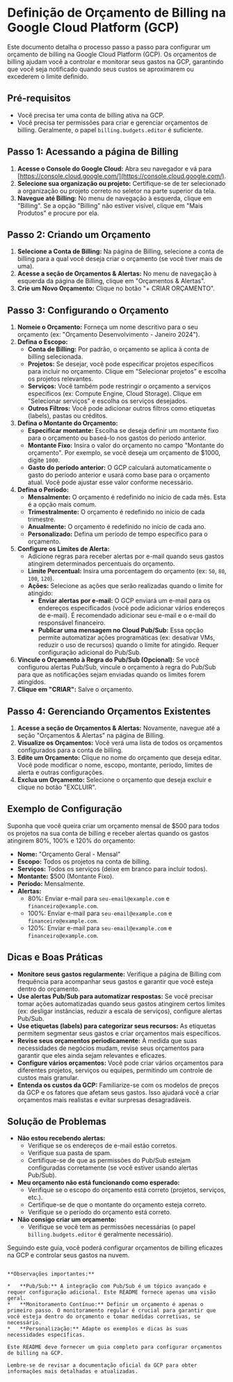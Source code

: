 # Definição de Orçamento de Billing na Google Cloud Platform (GCP)

Este documento detalha o processo passo a passo para configurar um orçamento de billing na Google Cloud Platform (GCP).  Os orçamentos de billing ajudam você a controlar e monitorar seus gastos na GCP, garantindo que você seja notificado quando seus custos se aproximarem ou excederem o limite definido.

## Pré-requisitos

*   Você precisa ter uma conta de billing ativa na GCP.
*   Você precisa ter permissões para criar e gerenciar orçamentos de billing. Geralmente, o papel `billing.budgets.editor` é suficiente.

## Passo 1: Acessando a página de Billing

1.  **Acesse o Console do Google Cloud:** Abra seu navegador e vá para [https://console.cloud.google.com/](https://console.cloud.google.com/).
2.  **Selecione sua organização ou projeto:** Certifique-se de ter selecionado a organização ou projeto correto no seletor na parte superior da tela.
3.  **Navegue até Billing:** No menu de navegação à esquerda, clique em "Billing".  Se a opção "Billing" não estiver visível, clique em "Mais Produtos" e procure por ela.

## Passo 2: Criando um Orçamento

1.  **Selecione a Conta de Billing:** Na página de Billing, selecione a conta de billing para a qual você deseja criar o orçamento (se você tiver mais de uma).
2.  **Acesse a seção de Orçamentos & Alertas:** No menu de navegação à esquerda da página de Billing, clique em "Orçamentos & Alertas".
3.  **Crie um Novo Orçamento:** Clique no botão "+ CRIAR ORÇAMENTO".

## Passo 3: Configurando o Orçamento

1.  **Nomeie o Orçamento:** Forneça um nome descritivo para o seu orçamento (ex: "Orçamento Desenvolvimento - Janeiro 2024").
2.  **Defina o Escopo:**
    *   **Conta de Billing:** Por padrão, o orçamento se aplica à conta de billing selecionada.
    *   **Projetos:** Se desejar, você pode especificar projetos específicos para incluir no orçamento.  Clique em "Selecionar projetos" e escolha os projetos relevantes.
    *   **Serviços:** Você também pode restringir o orçamento a serviços específicos (ex: Compute Engine, Cloud Storage).  Clique em "Selecionar serviços" e escolha os serviços desejados.
    *   **Outros Filtros:** Você pode adicionar outros filtros como etiquetas (labels), pastas ou créditos.
3.  **Defina o Montante do Orçamento:**
    *   **Especificar montante:**  Escolha se deseja definir um montante fixo para o orçamento ou baseá-lo nos gastos do período anterior.
    *   **Montante Fixo:** Insira o valor do orçamento no campo "Montante do orçamento".  Por exemplo, se você deseja um orçamento de $1000, digite `1000`.
    *   **Gasto do período anterior:** O GCP calculará automaticamente o gasto do período anterior e usará como base para o orçamento atual.  Você pode ajustar esse valor conforme necessário.
4.  **Defina o Período:**
    *   **Mensalmente:** O orçamento é redefinido no início de cada mês.  Esta é a opção mais comum.
    *   **Trimestralmente:** O orçamento é redefinido no início de cada trimestre.
    *   **Anualmente:** O orçamento é redefinido no início de cada ano.
    *   **Personalizado:** Defina um período de tempo específico para o orçamento.
5.  **Configure os Limites de Alerta:**
    *   Adicione regras para receber alertas por e-mail quando seus gastos atingirem determinados percentuais do orçamento.
    *   **Limite Percentual:** Insira uma porcentagem do orçamento (ex: `50`, `80`, `100`, `120`).
    *   **Ações:** Selecione as ações que serão realizadas quando o limite for atingido:
        *   **Enviar alertas por e-mail:**  O GCP enviará um e-mail para os endereços especificados (você pode adicionar vários endereços de e-mail).  É recomendado adicionar seu e-mail e o e-mail do responsável financeiro.
        *   **Publicar uma mensagem no Cloud Pub/Sub:**  Essa opção permite automatizar ações programáticas (ex: desativar VMs, reduzir o uso de recursos) quando o limite for atingido. Requer configuração adicional do Pub/Sub.
6.  **Vincule o Orçamento à Regra do Pub/Sub (Opcional):** Se você configurou alertas Pub/Sub, vincule o orçamento à regra do Pub/Sub para que as notificações sejam enviadas quando os limites forem atingidos.
7.  **Clique em "CRIAR":** Salve o orçamento.

## Passo 4: Gerenciando Orçamentos Existentes

1.  **Acesse a seção de Orçamentos & Alertas:** Novamente, navegue até a seção "Orçamentos & Alertas" na página de Billing.
2.  **Visualize os Orçamentos:** Você verá uma lista de todos os orçamentos configurados para a conta de billing.
3.  **Edite um Orçamento:** Clique no nome do orçamento que deseja editar.  Você pode modificar o nome, escopo, montante, período, limites de alerta e outras configurações.
4.  **Exclua um Orçamento:** Selecione o orçamento que deseja excluir e clique no botão "EXCLUIR".

## Exemplo de Configuração

Suponha que você queira criar um orçamento mensal de $500 para todos os projetos na sua conta de billing e receber alertas quando os gastos atingirem 80%, 100% e 120% do orçamento:

*   **Nome:** "Orçamento Geral - Mensal"
*   **Escopo:** Todos os projetos na conta de billing.
*   **Serviços:** Todos os serviços (deixe em branco para incluir todos).
*   **Montante:** $500 (Montante Fixo).
*   **Período:** Mensalmente.
*   **Alertas:**
    *   80%: Enviar e-mail para `seu-email@example.com` e `financeiro@example.com`.
    *   100%: Enviar e-mail para `seu-email@example.com` e `financeiro@example.com`.
    *   120%: Enviar e-mail para `seu-email@example.com` e `financeiro@example.com`.

## Dicas e Boas Práticas

*   **Monitore seus gastos regularmente:**  Verifique a página de Billing com frequência para acompanhar seus gastos e garantir que você esteja dentro do orçamento.
*   **Use alertas Pub/Sub para automatizar respostas:**  Se você precisar tomar ações automatizadas quando seus gastos atingirem certos limites (ex: desligar instâncias, reduzir a escala de serviços), configure alertas Pub/Sub.
*   **Use etiquetas (labels) para categorizar seus recursos:**  As etiquetas permitem segmentar seus gastos e criar orçamentos mais específicos.
*   **Revise seus orçamentos periodicamente:**  À medida que suas necessidades de negócios mudam, revise seus orçamentos para garantir que eles ainda sejam relevantes e eficazes.
*   **Configure vários orçamentos:**  Você pode criar vários orçamentos para diferentes projetos, serviços ou equipes, permitindo um controle de custos mais granular.
*   **Entenda os custos da GCP:**  Familiarize-se com os modelos de preços da GCP e os fatores que afetam seus gastos.  Isso ajudará você a criar orçamentos mais realistas e evitar surpresas desagradáveis.

## Solução de Problemas

*   **Não estou recebendo alertas:**
    *   Verifique se os endereços de e-mail estão corretos.
    *   Verifique sua pasta de spam.
    *   Certifique-se de que as permissões do Pub/Sub estejam configuradas corretamente (se você estiver usando alertas Pub/Sub).
*   **Meu orçamento não está funcionando como esperado:**
    *   Verifique se o escopo do orçamento está correto (projetos, serviços, etc.).
    *   Certifique-se de que o montante do orçamento esteja correto.
    *   Verifique se o período do orçamento está correto.
*   **Não consigo criar um orçamento:**
    *   Verifique se você tem as permissões necessárias (o papel `billing.budgets.editor` é geralmente necessário).

Seguindo este guia, você poderá configurar orçamentos de billing eficazes na GCP e controlar seus gastos na nuvem.
```

**Observações importantes:**

*   **Pub/Sub:** A integração com Pub/Sub é um tópico avançado e requer configuração adicional. Este README fornece apenas uma visão geral.
*   **Monitoramento Contínuo:** Definir um orçamento é apenas o primeiro passo. O monitoramento regular é crucial para garantir que você esteja dentro do orçamento e tomar medidas corretivas, se necessário.
*   **Personalização:** Adapte os exemplos e dicas às suas necessidades específicas.

Este README deve fornecer um guia completo para configurar orçamentos de billing na GCP. 

Lembre-se de revisar a documentação oficial da GCP para obter informações mais detalhadas e atualizadas.

